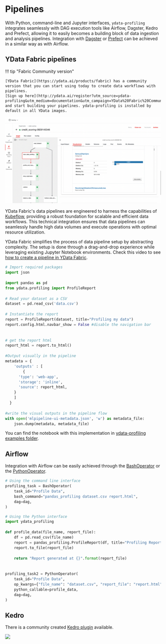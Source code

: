 # Pipelines

With Python, command-line and Jupyter interfaces, `ydata-profiling`
integrates seamlessly with DAG execution tools like Airflow, Dagster,
Kedro and Prefect, allowing it to easily becomes a building block of
data ingestion and analysis pipelines. Integration with
[Dagster](https://github.com/dagster-io/dagster) or
[Prefect](https://github.com/prefecthq/prefect) can be achieved in a
similar way as with Airflow.

## YData Fabric pipelines

!!! tip "Fabric Community version"
    
    [YData Fabric](https://ydata.ai/products/fabric) has a community version that you can start using today to create data workflows with pipelines. 
    [Sign up here](http://ydata.ai/register?utm_source=ydata-profiling&utm_medium=documentation&utm_campaign=YData%20Fabric%20Community) and start building your pipelines. ydata-profiling is installed by default in all YData images.

![ydata-profiling in a pipeline](../_static/img/profiling_pipelines.png)

YData Fabric's data pipelines are engineered to harness the capabilities of [Kubeflow](https://www.kubeflow.org/), providing a robust foundation for scalable and efficient data workflows. 
This technical integration ensures that data pipelines can seamlessly handle high data volumes and execute operations with optimal resource utilization.

YData Fabric simplifies the process of data pipeline setup by abstracting complexity. 
The setup is done through a drag-and-drop experience while leveraging existing Jupyter Notebook environments. 
Check this video to see [how to create a pipeline in YData Fabric](https://www.youtube.com/watch?v=feNoXv34waM&t=8s).

```python linenums="1" title="Profile a csv with ydata-profiling in a pipeline"
# Import required packages
import json

import pandas as pd
from ydata.profiling import ProfileReport

# Read your dataset as a CSV
dataset = pd.read_csv('data.csv')

# Instantiate the report
report = ProfileReport(dataset, title="Profiling my data")
report.config.html.navbar_show = False #disable the navigation bar


# get the report html
report_html = report.to_html()

#Output visually in the pipeline
metadata = {
    'outputs' : [
        {
      'type': 'web-app',
      'storage': 'inline',
      'source': report_html,
    }
    ]
  }

#write the visual outputs in the pipeline flow
with open('mlpipeline-ui-metadata.json', 'w') as metadata_file:
    json.dump(metadata, metadata_file)
```

You can find the notebook with this implementation in [ydata-profiling examples folder](https://github.com/ydataai/ydata-profiling/blob/develop/examples/integrations/ydata_fabric_pipelines/data_profiling.ipynb). 

## Airflow

Integration with Airflow can be easily achieved through the
[BashOperator](https://airflow.apache.org/docs/stable/_api/airflow/operators/bash_operator/index.html)
or the
[PythonOperator](https://airflow.apache.org/docs/stable/_api/airflow/operators/python_operator/index.html#airflow.operators.python_operator.PythonOperator).

``` python linenums="1" title="ydata-profiling with Airflow"
# Using the command line interface
profiling_task = BashOperator(
    task_id="Profile Data",
    bash_command="pandas_profiling dataset.csv report.html",
    dag=dag,
)
```

``` python linenums="1" title="ydata-profiling with Airflow"
# Using the Python interface
import ydata_profiling

def profile_data(file_name, report_file):
    df = pd.read_csv(file_name)
    report = pandas_profiling.ProfileReport(df, title="Profiling Report in Airflow")
    report.to_file(report_file)

    return "Report generated at {}".format(report_file)


profiling_task2 = PythonOperator(
    task_id="Profile Data",
    op_kwargs={"file_name": "dataset.csv", "report_file": "report.html"},
    python_callable=profile_data,
    dag=dag,
)
```

## Kedro

There is a community created [Kedro
plugin](https://github.com/BrickFrog/kedro-pandas-profiling) available.

<img referrerpolicy="no-referrer-when-downgrade" src="https://static.scarf.sh/a.png?x-pxid=2d9fcb48-0fa6-43d8-a0ba-fdad344050fd" />